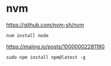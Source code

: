 # nvm

https://github.com/nvm-sh/nvm

```shell
nvm install node
```

https://majing.io/posts/10000002281180

```shell
sudo npm install npm@latest -g
```
